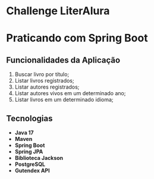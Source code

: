 # Challenge LiterAlura
# Praticando com Spring Boot 

## Funcionalidades da Aplicação

1. Buscar livro por título;
2. Listar livros registrados;
3. Listar autores registrados;
4. Listar autores vivos em um determinado ano;
5. Listar livros em um determinado idioma;

## Tecnologias
- **Java 17**
- **Maven**
- **Spring Boot**
- **Spring JPA**
- **Biblioteca Jackson**
- **PostgreSQL**
- **Gutendex API**
